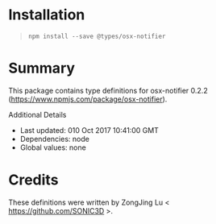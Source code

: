 # Installation
> `npm install --save @types/osx-notifier`

# Summary
This package contains type definitions for osx-notifier 0.2.2 (https://www.npmjs.com/package/osx-notifier).

Additional Details
 * Last updated: 010 Oct 2017 10:41:00 GMT
 * Dependencies: node
 * Global values: none

# Credits
These definitions were written by ZongJing Lu < https://github.com/SONIC3D >.
